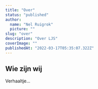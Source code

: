 ```yaml
---
title: "Over"
status: "published"
author:
  name: "Nel Ruigrok"
  picture: ""
slug: "over"
description: "Over LJS"
coverImage: ""
publishedAt: "2022-03-17T05:35:07.322Z"
---
```


## Wie zijn wij

Verhaaltje...
